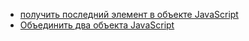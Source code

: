 * [получить последний элемент в объекте JavaScript](/articles/%D0%BF%D0%BE%D0%BB%D1%83%D1%87%D0%B8%D1%82%D1%8C%20%D0%BF%D0%BE%D1%81%D0%BB%D0%B5%D0%B4%D0%BD%D0%B8%D0%B9%20%D1%8D%D0%BB%D0%B5%D0%BC%D0%B5%D0%BD%D1%82%20%D0%B2%20%D0%BE%D0%B1%D1%8A%D0%B5%D0%BA%D1%82%D0%B5%20JavaScript.md)
* [Объединить два объекта JavaScript](/articles/%D0%9E%D0%B1%D1%8A%D0%B5%D0%B4%D0%B8%D0%BD%D0%B8%D1%82%D1%8C%20%D0%B4%D0%B2%D0%B0%20%D0%BE%D0%B1%D1%8A%D0%B5%D0%BA%D1%82%D0%B0%20JavaScript.md)
